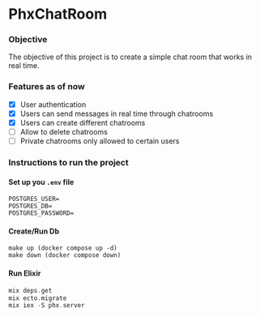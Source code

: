 # PhxChatRoom

### Objective
The objective of this project is to create a simple chat room that works in real time.

### Features as of now
- [x] User authentication
- [x] Users can send messages in real time through chatrooms
- [x] Users can create different chatrooms
- [ ] Allow to delete chatrooms
- [ ] Private chatrooms only allowed to certain users

### Instructions to run the project

#### Set up you ```.env``` file
``` env
POSTGRES_USER=
POSTGRES_DB=
POSTGRES_PASSWORD=
```

#### Create/Run Db
```
make up (docker compose up -d)
make down (docker compose down)
```

#### Run Elixir
``` elixir
mix deps.get
mix ecto.migrate
mix iex -S phx.server
```

